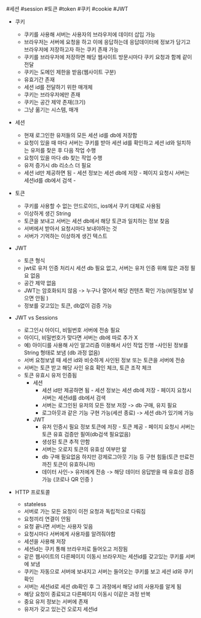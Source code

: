 #세션 #session #토큰 #token #쿠키 #cookie #JWT 
- 쿠키
	- 쿠키를 사용해 서버는 사용자의 브라우저에 데이터 삽입 가능
	- 브라우저는 서버에 요청을 하고 이에 응답하는데 응답데이터에 정보가 담기고 브라우저에 저장하고자 하는 쿠키 존재 가능
	- 쿠키를 브라우저에 저장하면 해당 웹사이트 방문시마다 쿠키 요청과 함께 같이 전달
	- 쿠키는 도메인 제한을 받음(웹사이트 구분)
	- 유효기간 존재
	- 세션 id를 전달하기 위한 매개체
	- 쿠키는 브라우저에만 존재
	- 쿠키는 공간 제약 존재(크기)
	- 그냥 옮기는 시스템, 매개

- 세션
	- 현재 로그인한 유저들의 모든 세션 id를 db에 저장함
	- 요청이 있을 때 마다 서버는 쿠키를 받아 세션 id를 확인하고 세션 id와 일치하는 유저를 찾은 후 다음 작업 수행
	- 요청이 있을  마다 db 찾는 작업 수행
	- 유저 증가시 db 리소스 더 필요
	- 세션 id만 제공하면 됨 - 세션 정보는 세션 db에 저장 - 페이지 요청시 서버는 세션id를 db에서 검색 - 

- 토큰
	- 쿠키를 사용할 수 없는 안드로이드, ios에서 쿠키 대체로 사용됨
	- 이상하게 생긴 String
	- 토큰을 보내고 서버는 세션 db에서 해당 토큰과 일치하는 정보 찾음
	- 서버에서 받아서 요청시마다 보내야하는 것
	- 서버가 기억하는 이상하게 생긴 텍스트

- JWT
	- 토큰 형식
	- jwt로 유저 인증 처리시 세션 db 필요 없고, 서버는 유저 인증 위해 많은 과정 필요 없음
	- 공간 제약 없음
	- JWT는 암호화되지 않음 -> 누구나 열어서 해당 컨텐츠 확인 가능(비밀정보 넣으면 안됨 )
	- 정보를 갖고있는 토큰, db없이 검증 가능 


- JWT vs Sessions
	- 로그인시 아이디, 비밀번호 서버에 전송 필요
	- 아이디, 비밀번호가 맞다면 서버는 db에 따로 추가 X
	- 예) 아이디를 사용해 사인 알고리즘 이용해서 사인 작업 진행 -사인된 정보를 String 형태로 보냄 (db 과정 없음)
	- 서버 요청보낼 때 세션 id와 비슷하게 사인된 정보 또는 토큰을 서버에 전송
	- 서버는 토큰 받고 해당 사인 유효 확인 체크, 토큰 조작 체크
	- 토큰 유효시 유저 인증됨
		- 세션
			- 세션 id만 제공하면 됨 - 세션 정보는 세션 db에 저장 - 페이지 요청시 서버는 세션id를 db에서 검색
			- 서버는 로그인된 유저의 모든 정보 저장 -> db 구매, 유지 필요 
			- 로그아웃과 같은 기능 구현 가능(세션 종료) -> 세션 db가 있기에 가능 
		- JWT
			- 유저 인증시 필요 정보 토큰에 저장 - 토큰 제공 - 페이지 요청시 서버는 토큰 유효 검증만 필여(db검색 필요없음)
			- 생성된 토큰 추적 안함
			- 서버는 오로지 토큰의 유효성 여부만 앎
			- db 구매 필요없음 하지만 강제로그아웃 기능 등 구현 힘듦(토큰 만료전까진 토큰이 유효하니까) 
			- 데이터 사인-> 유저에게 전송 -> 해당 데이터 응답받을 때 유효성 검증 가능 (코로나 QR 인증 )

- HTTP 프로토콜
	- stateless
	- 서버로 가는 모든 요청이 이전 요청과 독립적으로 다뤄짐
	- 요청끼리 연결이 안됨
	- 요청 끝나면 서버는 사용자 잊음
	- 요청시마다 서버에게 사용자를 알려줘야함
	- 세션을 사용해 저장
	- 세션id는 쿠키 통해 브라우저로 들어오고 저장됨
	- 같은 웹사이트의 다른페이지 이동시 브라우저는 세션id를 갖고있는 쿠키를 서버에 보냄
	- 쿠키는 자동으로 서버에 보내지고 서버는 들어오는 쿠키를 보고 세션 id와 쿠키 확인
	- 서버는 세션id로 세션 db확인 후 그 과정에서 해당 id의 사용자를 알게 됨
	- 해당 요청이 종료되고 다른페이지 이동시 이같은 과정 반복
	- 중요 유저 정보는 서버에 존재
	- 유저가 갖고 있는건 오로지 세션id